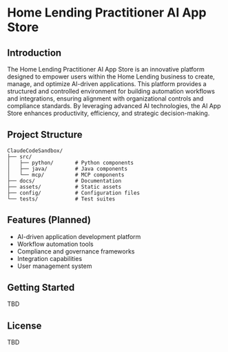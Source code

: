 # Home Lending Practitioner AI App Store

## Introduction

The Home Lending Practitioner AI App Store is an innovative platform designed to empower users within the Home Lending business to create, manage, and optimize AI-driven applications. This platform provides a structured and controlled environment for building automation workflows and integrations, ensuring alignment with organizational controls and compliance standards. By leveraging advanced AI technologies, the AI App Store enhances productivity, efficiency, and strategic decision-making.

## Project Structure

```
ClaudeCodeSandbox/
├── src/
│   ├── python/       # Python components
│   ├── java/         # Java components
│   └── mcp/          # MCP components
├── docs/             # Documentation
├── assets/           # Static assets
├── config/           # Configuration files
└── tests/            # Test suites
```

## Features (Planned)

- AI-driven application development platform
- Workflow automation tools
- Compliance and governance frameworks
- Integration capabilities
- User management system

## Getting Started

TBD

## License

TBD
